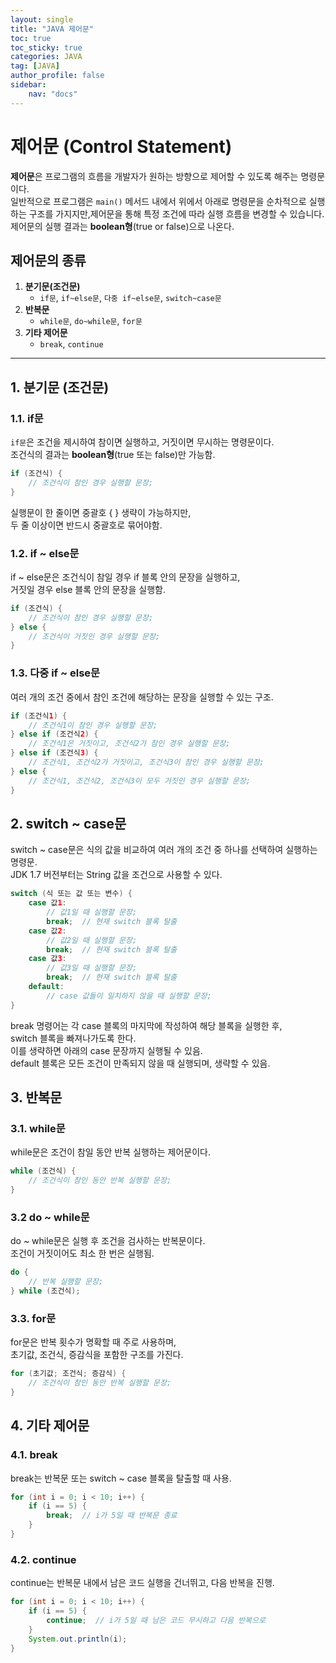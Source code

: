```yaml
---
layout: single
title: "JAVA 제어문"
toc: true
toc_sticky: true
categories: JAVA
tag: [JAVA]
author_profile: false
sidebar:
    nav: "docs"
---
```


# 제어문 (Control Statement)

**제어문**은 프로그램의 흐름을 개발자가 원하는 방향으로 제어할 수 있도록 해주는 명령문이다.<br/>
 일반적으로 프로그램은 `main()` 메서드 내에서 위에서 아래로 명령문을 순차적으로 실행하는 구조를 가지지만,제어문을 통해 특정 조건에 따라 실행 흐름을 변경할 수 있습니다.<br/>
 제어문의 실행 결과는 **boolean형**(true or false)으로 나온다.

## 제어문의 종류

1. **분기문(조건문)**
   - `if문`, `if~else문`, `다중 if~else문`, `switch~case문`
2. **반복문**
   - `while문`, `do~while문`, `for문`
3. **기타 제어문**
   - `break`, `continue` 

---

## 1. 분기문 (조건문)

### 1.1. if문
`if문`은 조건을 제시하여 참이면 실행하고, 거짓이면 무시하는 명령문이다. <br/>
조건식의 결과는 **boolean형**(true 또는 false)만 가능함.

```java
if (조건식) {
    // 조건식이 참인 경우 실행할 문장;
}
```
실행문이 한 줄이면 중괄호 { } 생략이 가능하지만, <br/>
두 줄 이상이면 반드시 중괄호로 묶어야함.

### 1.2. if ~ else문
if ~ else문은 조건식이 참일 경우 if 블록 안의 문장을 실행하고, <br/>
거짓일 경우 else 블록 안의 문장을 실행함.<br/>

```java
if (조건식) {
    // 조건식이 참인 경우 실행할 문장;
} else {
    // 조건식이 거짓인 경우 실행할 문장;
}
```

### 1.3. 다중 if ~ else문
여러 개의 조건 중에서 참인 조건에 해당하는 문장을 실행할 수 있는 구조.

```java
if (조건식1) {
    // 조건식1이 참인 경우 실행할 문장;
} else if (조건식2) {
    // 조건식1은 거짓이고, 조건식2가 참인 경우 실행할 문장;
} else if (조건식3) {
    // 조건식1, 조건식2가 거짓이고, 조건식3이 참인 경우 실행할 문장;
} else {
    // 조건식1, 조건식2, 조건식3이 모두 거짓인 경우 실행할 문장;
}
```

## 2. switch ~ case문
switch ~ case문은 식의 값을 비교하여 여러 개의 조건 중 하나를 선택하여 실행하는 명령문.<br/>
JDK 1.7 버전부터는 String 값을 조건으로 사용할 수 있다.<br/>

```java
switch (식 또는 값 또는 변수) {
    case 값1:
        // 값1일 때 실행할 문장;
        break;  // 현재 switch 블록 탈출
    case 값2:
        // 값2일 때 실행할 문장;
        break;  // 현재 switch 블록 탈출
    case 값3:
        // 값3일 때 실행할 문장;
        break;  // 현재 switch 블록 탈출
    default:
        // case 값들이 일치하지 않을 때 실행할 문장;
}
```

break 명령어는 각 case 블록의 마지막에 작성하여 해당 블록을 실행한 후, <br/>
switch 블록을 빠져나가도록 한다. <br/>
이를 생략하면 아래의 case 문장까지 실행될 수 있음.<br/>
default 블록은 모든 조건이 만족되지 않을 때 실행되며, 생략할 수 있음.<br/>

## 3. 반복문
### 3.1. while문
while문은 조건이 참일 동안 반복 실행하는 제어문이다.

```java
while (조건식) {
    // 조건식이 참인 동안 반복 실행할 문장;
}
```
### 3.2 do ~ while문
do ~ while문은 실행 후 조건을 검사하는 반복문이다.<br/>
조건이 거짓이어도 최소 한 번은 실행됨.

```java
do {
    // 반복 실행할 문장;
} while (조건식);
```

### 3.3. for문
for문은 반복 횟수가 명확할 때 주로 사용하며, <br/>
초기값, 조건식, 증감식을 포함한 구조를 가진다.<br/>

```java
for (초기값; 조건식; 증감식) {
    // 조건식이 참인 동안 반복 실행할 문장;
}
```

## 4. 기타 제어문
### 4.1. break
break는 반복문 또는 switch ~ case 블록을 탈출할 때 사용.<br/>

```java
for (int i = 0; i < 10; i++) {
    if (i == 5) {
        break;  // i가 5일 때 반복문 종료
    }
}
```
### 4.2. continue
continue는 반복문 내에서 남은 코드 실행을 건너뛰고, 다음 반복을 진행.<br/>


```java
for (int i = 0; i < 10; i++) {
    if (i == 5) {
        continue;  // i가 5일 때 남은 코드 무시하고 다음 반복으로
    }
    System.out.println(i);
}
```